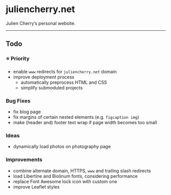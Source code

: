 # juliencherry.net

Julien Cherry’s personal website.

---

## Todo

### ⭐️ Priority

* enable `www` redirects for `juliencherry.net` domain
* improve deployment process
	* automatically preprocess HTML and CSS
	* simplify submoduled projects

### Bug Fixes

* fix blog page
* fix margins of certain nested elements (e.g. `figcaption img`)
* make (header and) footer text wrap if page width becomes too small

### Ideas

* dynamically load photos on photography page

### Improvements

* combine alternate domain, HTTPS, `www` and trailing slash redirects
* load Libertine and Biolinum fonts, considering performance
* replace Font Awesome lock icon with custom one
* improve Leaflet styles
